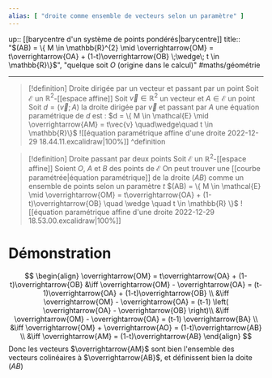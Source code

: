 ```yaml
---
alias: [ "droite comme ensemble de vecteurs selon un paramètre" ]
---
```

up:: [[barycentre d'un système de points pondérés|barycentre]] 
title:: "$(AB) = \{ M \in \mathbb{R}^{2} \mid \overrightarrow{OM} = t\overrightarrow{OA} + (1-t)\overrightarrow{OB} \;\wedge\; t \in \mathbb{R}\}$", "quelque soit $O$ (origine dans le calcul)"
#maths/géométrie 

---

> [!definition] Droite dirigée par un vecteur et passant par un point
> Soit $\mathcal{E}$ un $\mathbb{R}^{2}$-[[espace affine]]
> Soit $\vec{v} \in \mathbb{R}^{2}$ un vecteur et $A\in \mathcal{E}$ un point
> Soit $d = (\vec{v}; A)$ la droite dirigée par $\vec{v}$ et passant par $A$
> une équation paramétrique de $d$ est :
> $d = \{ M \in \mathcal{E} \mid \overrightarrow{AM} = t\vec{v} \quad\wedge\quad t \in \mathbb{R}\}$
> ![[équation paramétrique affine d'une droite 2022-12-29 18.44.11.excalidraw|100%]]
^definition

> [!definition] Droite passant par deux points
> Soit $\mathcal{E}$ un $\mathbb{R}^{2}$-[[espace affine]]
> Soient $O$, $A$ et $B$ des points de $\mathcal{E}$
> On peut trouver une [[courbe paramétrée|équation paramétrique]] de la droite $(AB)$ comme un ensemble de points selon un paramètre $t$
> $(AB) = \{ M \in \mathcal{E} \mid \overrightarrow{OM} = t\overrightarrow{OA} + (1-t)\overrightarrow{OB} \quad \wedge \quad t \in \mathbb{R} \}$
> ![[équation paramétrique affine d'une droite 2022-12-29 18.53.00.excalidraw|100%]]



# Démonstration

$$
\begin{align}
\overrightarrow{OM} = t\overrightarrow{OA} + (1-t)\overrightarrow{OB} &\iff \overrightarrow{OM} - \overrightarrow{OA} = (t-1)\overrightarrow{OA} + (1-t)\overrightarrow{OB} \\
&\iff \overrightarrow{OM} - \overrightarrow{OA} = (t-1) \left( \overrightarrow{OA} - \overrightarrow{OB} \right)\\
&\iff \overrightarrow{OM} - \overrightarrow{OA} = (t-1) \overrightarrow{BA} \\
&\iff \overrightarrow{OM} + \overrightarrow{AO} = (1-t)\overrightarrow{AB} \\
&\iff \overrightarrow{AM} = (1-t)\overrightarrow{AB}
\end{align}
$$
Donc les vecteurs $\overrightarrow{AM}$ sont bien l'ensemble des vecteurs colinéaires à $\overrightarrow{AB}$, et définissent bien la doite $(AB)$
